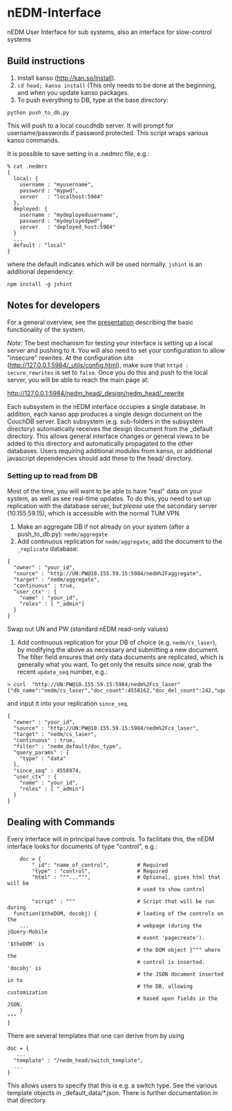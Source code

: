 nEDM-Interface
==============

nEDM User Interface for sub systems, also an interface for slow-control systems

Build instructions
------------------

1.  Install kanso (http://kan.so/install).
2.  ```cd head; kanso install``` (This only needs to be done at the beginning, and when you update kanso packages.
3.  To push everything to DB, type at the base directory:

`python push_to_db.py`

This will push to a local coucdhdb server.  It will prompt for
username/passwords if password protected.  This script wraps various kanso
commands.

It is possible to save setting in a .nedmrc file, e.g.:

```
% cat .nedmrc
{
  local: {
    username : "myusername",
    password : "mypwd",
    server   : "localhost:5984"
  },
  deployed: {
    username : "mydeployedusername",
    password : "mydeployedpwd",
    server   : "deployed_host:5984"
  }
  ...
  default : "local"
}

```
where the default indicates which will be used normally.  ```jshint``` is an additional dependency:

```
npm install -g jshint
```

## Notes for developers

For a general overview, see the
[presentation](https://www.dropbox.com/s/8xfayj9zi67o3ao/GroupMeeting_23Oct2014.pdf?dl=0)
describing the basic functionality of the system.

*Note:*  The best mechanism for testing your interface is setting up a local
server and pushing to it.  You will also need to set your configuration to
allow "insecure" rewrites. At the
configuration site (http://127.0.0.1:5984/_utils/config.html), make sure that
```httpd : secure_rewrites``` is set to ```false```.  Once you do this and push
to the local server, you will be able to reach the main page at:

http://127.0.0.1:5984/nedm_head/_design/nedm_head/_rewrite

Each subsystem in the nEDM interface occupies a single database.  In addition,
each kanso app produces a single design document on the CouchDB server.  Each
subsystem (e.g. sub-folders in the subsystem directory) automatically receives
the design document from the \_default directory.  This allows general
interface changes or general views to be added to this directory and
automatically propagated to the other databases.  Users requiring additional
modules from kanso, or additional javascript dependencies should add these to
the head/ directory.

### Setting up to read from DB
Most of the time, you will want to be able to have "real" data on your system,
as well as see real-time updates.  To do this, you need to set up replication
with the database server, but *please* use the secondary server (10.155.59.15),
which is accessible with the normal TUM VPN.

1. Make an aggregate DB if not already on your system (after a push_to_db.py):
`nedm/aggregate`
1. Add continuous replication for `nedm/aggregate`, add the document to the
`_replicate` database:
```
{
  "owner" : "your_id",
  "source" : "http://UN:PW@10.155.59.15:5984/nedm%2Faggregate",
  "target" : "nedm/aggregate",
  "continuous" : true,
  "user_ctx" : {
    "name" : "your_id",
    "roles" : [ "_admin"]
  }
}
```
Swap out UN and PW (standard nEDM read-only values)

1. Add continuous replication for your DB of choice (e.g. `nedm/cs_laser`),
by modifying the above as necessary and submitting a new document.  The filter
field ensures that only data documents are replicated, which is generally what
you want.  To get only the results *since now*, grab the recent `update_seq`
number, e.g.: 
```
> curl  "http://UN:PW@10.155.59.15:5984/nedm%2Fcs_laser" 
{"db_name":"nedm/cs_laser","doc_count":4558162,"doc_del_count":242,"update_seq":4558974,"purge_seq":0,"compact_running":false,"disk_size":1415667831,"data_size":1393833154,"instance_start_time":"1429621582837885","disk_format_version":6,"committed_update_seq":4558974}
```
and input it into your replication `since_seq`.
```
{
  "owner" : "your_id",
  "source" : "http://UN:PW@10.155.59.15:5984/nedm%2Fcs_laser",
  "target" : "nedm/cs_laser",
  "continuous" : true,
  "filter" : "nedm_default/doc_type",
  "query_params" : {
    "type" : "data"
  },
  "since_seq" : 4558974,
  "user_ctx" : {
    "name" : "your_id",
    "roles" : [ "_admin"]
  }
}
```


## Dealing with Commands


Every interface will in principal have controls.  To facilitate this, the nEDM
interface looks for documents of type "control", e.g.:

```
    doc = {
        "_id": "name_of_control",         # Required
        "type" : "control",               # Required
        "html" : """...""",               # Optional, gives html that will be
                                          # used to show control

        "script" : """                    # Script that will be run during
  function($theDOM, docobj) {             # loading of the controls on the
	...                                   # webpage (during the jQuery-Mobile
										  # event 'pagecreate').  '$theDOM' is
										  # the DOM object }""" where the
										  # control is inserted.  'docobj' is
										  # the JSON document inserted in to
										  # the DB, allowing customization
										  # based upon fields in the JSON.
    }
"""
}
```


There are several templates that one can derive from by using

```
doc = {
   ...
  "template" : "/nedm_head/switch_template",
  ...
}
```

This allows users to specify that this is e.g. a switch type.  See the various
template objects in _default_data/*.json.  There is further documentation in that
directory.

